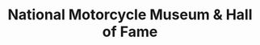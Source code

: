 ---
layout: repo
title: "National Motorcycle Museum & Hall of Fame"
id: 11722
permalink: repos/11722/
---